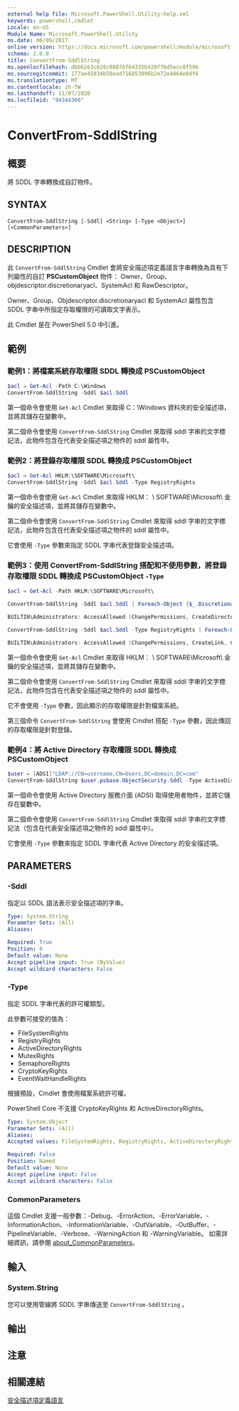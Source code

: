 ```yaml
---
external help file: Microsoft.PowerShell.Utility-help.xml
keywords: powershell,cmdlet
Locale: en-US
Module Name: Microsoft.PowerShell.Utility
ms.date: 06/09/2017
online version: https://docs.microsoft.com/powershell/module/microsoft.powershell.utility/convertfrom-sddlstring?view=powershell-5.1&WT.mc_id=ps-gethelp
schema: 2.0.0
title: ConvertFrom-SddlString
ms.openlocfilehash: dbb6263c628c08876f64335b420f76d5ecc8f59b
ms.sourcegitcommit: 177ae45034b58ead716853096b2e72e4864e6df6
ms.translationtype: MT
ms.contentlocale: zh-TW
ms.lasthandoff: 11/07/2020
ms.locfileid: "94344366"
---
```

# ConvertFrom-SddlString

## 概要
將 SDDL 字串轉換成自訂物件。

## SYNTAX

```
ConvertFrom-SddlString [-Sddl] <String> [-Type <Object>] [<CommonParameters>]
```

## DESCRIPTION

此 `ConvertFrom-SddlString` Cmdlet 會將安全描述項定義語言字串轉換為具有下列屬性的自訂 **PSCustomObject** 物件： Owner、Group、objdescriptor.discretionaryacl、SystemAcl 和 RawDescriptor。

Owner、Group、Objdescriptor.discretionaryacl 和 SystemAcl 屬性包含 SDDL 字串中所指定存取權限的可讀取文字表示。

此 Cmdlet 是在 PowerShell 5.0 中引進。

## 範例

### 範例1：將檔案系統存取權限 SDDL 轉換成 PSCustomObject

```powershell
$acl = Get-Acl -Path C:\Windows
ConvertFrom-SddlString -Sddl $acl.Sddl
```

第一個命令會使用 `Get-Acl` Cmdlet 來取得 C：\Windows 資料夾的安全描述項，並將其儲存在變數中。

第二個命令會使用 `ConvertFrom-SddlString` Cmdlet 來取得 sddl 字串的文字標記法，此物件包含在代表安全描述項之物件的 sddl 屬性中。

### 範例2：將登錄存取權限 SDDL 轉換成 PSCustomObject

```powershell
$acl = Get-Acl HKLM:\SOFTWARE\Microsoft\
ConvertFrom-SddlString -Sddl $acl.Sddl -Type RegistryRights
```

第一個命令會使用 `Get-Acl` Cmdlet 來取得 HKLM： \ SOFTWARE\Microsoft\ 金鑰的安全描述項，並將其儲存在變數中。

第二個命令會使用 `ConvertFrom-SddlString` Cmdlet 來取得 sddl 字串的文字標記法，此物件包含在代表安全描述項之物件的 sddl 屬性中。

它會使用 `-Type` 參數來指定 SDDL 字串代表登錄安全描述項。

### 範例3：使用 ConvertFrom-SddlString 搭配和不使用參數，將登錄存取權限 SDDL 轉換成 PSCustomObject `-Type`

```powershell
$acl = Get-Acl -Path HKLM:\SOFTWARE\Microsoft\

ConvertFrom-SddlString -Sddl $acl.Sddl | Foreach-Object {$_.DiscretionaryAcl[0]}

BUILTIN\Administrators: AccessAllowed (ChangePermissions, CreateDirectories, Delete, ExecuteKey, FullControl, GenericExecute, GenericWrite, ListDirectory, ReadExtendedAttributes, ReadPermissions, TakeOwnership, Traverse, WriteData, WriteExtendedAttributes, WriteKey)

ConvertFrom-SddlString -Sddl $acl.Sddl -Type RegistryRights | Foreach-Object {$_.DiscretionaryAcl[0]}

BUILTIN\Administrators: AccessAllowed (ChangePermissions, CreateLink, CreateSubKey, Delete, EnumerateSubKeys, ExecuteKey, FullControl, GenericExecute, GenericWrite, Notify, QueryValues, ReadPermissions, SetValue, TakeOwnership, WriteKey)
```

第一個命令會使用 `Get-Acl` Cmdlet 來取得 HKLM： \ SOFTWARE\Microsoft\ 金鑰的安全描述項，並將其儲存在變數中。

第二個命令會使用 `ConvertFrom-SddlString` Cmdlet 來取得 sddl 字串的文字標記法，此物件包含在代表安全描述項之物件的 sddl 屬性中。

它不會使用 `-Type` 參數，因此顯示的存取權限是針對檔案系統。

第三個命令 `ConvertFrom-SddlString` 會使用 Cmdlet 搭配 `-Type` 參數，因此傳回的存取權限是針對登錄。

### 範例4：將 Active Directory 存取權限 SDDL 轉換成 PSCustomObject

```powershell
$user = [ADSI]"LDAP://CN=username,CN=Users,DC=domain,DC=com"
ConvertFrom-SddlString $user.psbase.ObjectSecurity.Sddl -Type ActiveDirectoryRights
```

第一個命令會使用 Active Directory 服務介面 (ADSI) 取得使用者物件，並將它儲存在變數中。

第二個命令會使用 `ConvertFrom-SddlString` Cmdlet 來取得 sddl 字串的文字標記法（包含在代表安全描述項之物件的 sddl 屬性中）。

它會使用 `-Type` 參數來指定 SDDL 字串代表 Active Directory 的安全描述項。

## PARAMETERS

### -Sddl

指定以 SDDL 語法表示安全描述項的字串。

```yaml
Type: System.String
Parameter Sets: (All)
Aliases:

Required: True
Position: 0
Default value: None
Accept pipeline input: True (ByValue)
Accept wildcard characters: False
```

### -Type

指定 SDDL 字串代表的許可權類型。

此參數可接受的值為：

- FileSystemRights
- RegistryRights
- ActiveDirectoryRights
- MutexRights
- SemaphoreRights
- CryptoKeyRights
- EventWaitHandleRights

根據預設，Cmdlet 會使用檔案系統許可權。

PowerShell Core 不支援 CryptoKeyRights 和 ActiveDirectoryRights。

```yaml
Type: System.Object
Parameter Sets: (All)
Aliases:
Accepted values: FileSystemRights, RegistryRights, ActiveDirectoryRights, MutexRights, SemaphoreRights, CryptoKeyRights, EventWaitHandleRights

Required: False
Position: Named
Default value: None
Accept pipeline input: False
Accept wildcard characters: False
```

### CommonParameters

這個 Cmdlet 支援一般參數：-Debug、-ErrorAction、-ErrorVariable、-InformationAction、-InformationVariable、-OutVariable、-OutBuffer、-PipelineVariable、-Verbose、-WarningAction 和 -WarningVariable。 如需詳細資訊，請參閱 [about_CommonParameters](https://go.microsoft.com/fwlink/?LinkID=113216)。

## 輸入

### System.String

您可以使用管線將 SDDL 字串傳送至 `ConvertFrom-SddlString` 。

## 輸出

## 注意

## 相關連結

[安全描述項定義語言](/windows/win32/secauthz/security-descriptor-definition-language)

